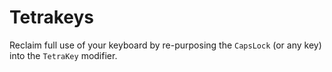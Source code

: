 # Tetrakeys
Reclaim full use of your keyboard by re-purposing the `CapsLock` (or any key) into the `TetraKey` modifier.


